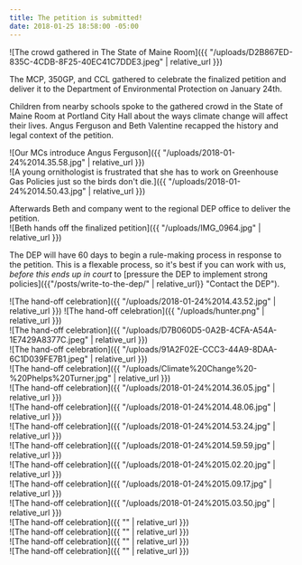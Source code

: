 ```yaml
---
title: The petition is submitted!
date: 2018-01-25 18:58:00 -05:00
---
```


![The crowd gathered in The State of Maine Room]({{ "/uploads/D2B867ED-835C-4CDB-8F25-40EC41C7DDE3.jpeg" | relative_url }})

The MCP, 350GP, and CCL gathered to celebrate the finalized petition and deliver it to the Department of Environmental Protection on January 24th.

Children from nearby schools spoke to the gathered crowd in the State of Maine Room at Portland City Hall about the ways climate change will affect their lives. Angus Ferguson and Beth Valentine recapped the history and legal context of the petition. 

![Our MCs introduce Angus Ferguson]({{ "/uploads/2018-01-24%2014.35.58.jpg" | relative_url }})  
![A young ornithologist is frustrated that she has to work on Greenhouse Gas Policies just so the birds don't die.]({{ "/uploads/2018-01-24%2014.50.43.jpg" | relative_url }})  

Afterwards Beth and company went to the regional DEP office to deliver the petition.  
![Beth hands off the finalized petition]({{ "/uploads/IMG_0964.jpg" | relative_url }})

The DEP will have 60 days to begin a rule-making process in response to the petition. This is a flexable process, so it's best if you can work with us, *before this ends up in court* to [pressure the DEP to implement strong policies]({{"/posts/write-to-the-dep/" | relative_url}} "Contact the DEP").

![The hand-off celebration]({{ "/uploads/2018-01-24%2014.43.52.jpg" | relative_url }}) 
![The hand-off celebration]({{ "/uploads/hunter.png" | relative_url }})  
![The hand-off celebration]({{ "/uploads/D7B060D5-0A2B-4CFA-A54A-1E7429A8377C.jpeg" | relative_url }})  
![The hand-off celebration]({{ "/uploads/91A2F02E-CCC3-44A9-8DAA-6C1D039FE7B1.jpeg" | relative_url }})  
![The hand-off celebration]({{ "/uploads/Climate%20Change%20-%20Phelps%20Turner.jpg" | relative_url }})   
![The hand-off celebration]({{ "/uploads/2018-01-24%2014.36.05.jpg" | relative_url }})  
![The hand-off celebration]({{ "/uploads/2018-01-24%2014.48.06.jpg" | relative_url }})  
![The hand-off celebration]({{ "/uploads/2018-01-24%2014.53.24.jpg" | relative_url }})  
![The hand-off celebration]({{ "/uploads/2018-01-24%2014.59.59.jpg" | relative_url }})  
![The hand-off celebration]({{ "/uploads/2018-01-24%2015.02.20.jpg" | relative_url }})  
![The hand-off celebration]({{ "/uploads/2018-01-24%2015.09.17.jpg" | relative_url }})  
![The hand-off celebration]({{ "/uploads/2018-01-24%2015.03.50.jpg" | relative_url }})  
![The hand-off celebration]({{ "" | relative_url }})  
![The hand-off celebration]({{ "" | relative_url }})  
![The hand-off celebration]({{ "" | relative_url }})  
![The hand-off celebration]({{ "" | relative_url }})  